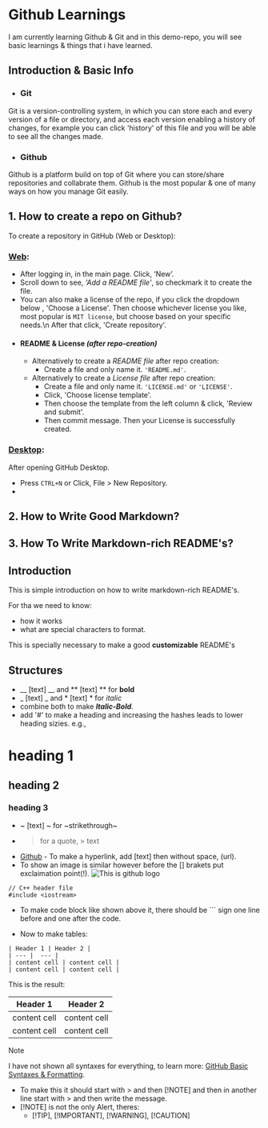 # Github Learnings
I am currently learning Github & Git and in this demo-repo, you will see basic learnings & things that i have learned.

## Introduction & Basic Info
- ### Git
Git is a version-controlling system, in which you can store each and every version of a file or directory, and access each version enabling a history of changes, for example you can click 'history' of this file and you will be able to see all the changes made.
- ### Github
Github is a platform build on top of Git where you can store/share repositories and collabrate them. Github is the most popular & one of many ways on how you manage Git easily.

## 1. How to create a repo on Github?
To create a repository in GitHub (Web or Desktop):
### [Web](github.com): 
  - After logging in, in the main page. Click, ‘New’.
  - Scroll down to see, *'Add a README file'*, so checkmark it to create the file.
  - You can also make a license of the repo, if you click the dropdown below , 'Choose a License'. Then choose whichever license you like, most popular is `MIT license`, but choose based on your specific needs.\n
After that click, 'Create repository'.
  - #### README & License *(after repo-creation)*
	  - Alternatively to create a *README file* after repo creation:
	    - Create a file and only name it. `'README.md'`.
	  - Alternatively to create a *License file* after repo creation:
	    - Create a file and only name it. `'LICENSE.md'` or `'LICENSE'`.
	    - Click, 'Choose license template'.
	    - Then choose the template from the left column & click, 'Review and submit'.
	    - Then commit message. Then your License is successfully created.
### [Desktop](https://desktop.github.com/download/):
After opening GitHub Desktop.
  - Press `CTRL+N` or Click, File > New Repository.
  - 

## 2. How to Write Good Markdown?


## 3. How To Write Markdown-rich README's?
## Introduction

This is simple introduction on how to write markdown-rich README's.

For tha we need to know:
- how it works
- what are special characters to format.

This is specially necessary to make a good __customizable__ README's

## Structures
- __ [text] __ and ** [text] ** for **bold**
- _ [text] _ and * [text] * for *italic*
- combine both to make ***Italic-Bold***.
- add '#' to make a heading and increasing the hashes leads to lower heading sizies. e.g.,
# heading 1
## heading 2

### heading 3

- ~ [text] ~ for ~strikethrough~
- >  for a quote, > text
- [Github](www.github.com) - To make a hyperlink, add [text] then without space, (url).
- To show an image is similar however before the [] brakets put exclaimation point(!).
![This is github logo](https://encrypted-tbn0.gstatic.com/images?q=tbn:ANd9GcQhcVrL5XiyI9tM5z8mYG9oSL76qEIV-JRH_A&s)

```
// C++ header file
#include <iostream>
```
- To make code block like shown above it,  there should be ``` sign one line before and one after the code.

 
- Now to make tables:
```
| Header 1 | Header 2 |  
| --- |  --- |  
| content cell | content cell |  
| content cell | content cell |  
```
This is the result:

| Header 1 | Header 2 |  
| --- |  --- |  
| content cell | content cell |  
| content cell | content cell |  


> [!NOTE]
> I have not shown all syntaxes for everything, to learn more: [GitHub Basic Syntaxes & Formatting](https://docs.github.com/en/get-started/writing-on-github/getting-started-with-writing-and-formatting-on-github).

- To make this it should start with > and then [!NOTE] and then in another line start with > and then write the message.
- [!NOTE] is not the only Alert, theres:
  - [!TIP], [!IMPORTANT], [!WARNING], [!CAUTION]
